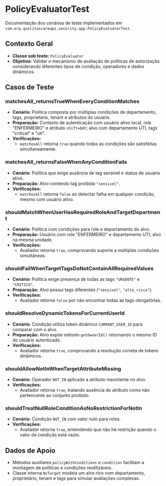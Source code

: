 # PolicyEvaluatorTest

Documentação dos cenários de teste implementados em `com.erp.qualitascareapi.security.app.PolicyEvaluatorTest`.

## Contexto Geral
- **Classe sob teste:** `PolicyEvaluator`
- **Objetivo:** Validar o mecanismo de avaliação de políticas de autorização considerando diferentes tipos de condição, operadores e dados dinâmicos.

## Casos de Teste

### matchesAll_returnsTrueWhenEveryConditionMatches
- **Cenário:** Política composta por múltiplas condições de departamento, tags, proprietário, tenant e atributos do usuário.
- **Preparação:** Contexto de autenticação com usuário ativo local, role "ENFERMEIRO" e atributo `shift=DAY`; alvo com departamento UTI, tags "critical" e "uti".
- **Verificações:**
  - `matchesAll` retorna `true` quando todas as condições são satisfeitas simultaneamente.

### matchesAll_returnsFalseWhenAnyConditionFails
- **Cenário:** Política que exige ausência de tag sensível e status de usuário ativo.
- **Preparação:** Alvo contendo tag proibida `"sensivel"`.
- **Verificações:**
  - `matchesAll` retorna `false` ao detectar falha em qualquer condição, mesmo com usuário ativo.

### shouldMatchWhenUserHasRequiredRoleAndTargetDepartment
- **Cenário:** Política com condições para role e departamento do alvo.
- **Preparação:** Usuário com role "ENFERMEIRO" e departamento UTI; alvo na mesma unidade.
- **Verificações:**
  - Avaliador retorna `true`, comprovando suporte a múltiplas condições simultâneas.

### shouldFailWhenTargetTagsDoNotContainAllRequiredValues
- **Cenário:** Política exige presença de todas as tags `"URGENTE"` e `"CRITICO"`.
- **Preparação:** Alvo possui tags diferentes (`"sensivel"`, `"alto_risco"`).
- **Verificações:**
  - Avaliador retorna `false` por não encontrar todas as tags obrigatórias.

### shouldResolveDynamicTokensForCurrentUserId
- **Cenário:** Condição utiliza token dinâmico `CURRENT_USER_ID` para comparar com o alvo.
- **Preparação:** Alvo expõe método `getOwnerId()` retornando o mesmo ID do usuário autenticado.
- **Verificações:**
  - Avaliador retorna `true`, comprovando a resolução correta de tokens dinâmicos.

### shouldAllowNotInWhenTargetAttributeMissing
- **Cenário:** Operador `NOT_IN` aplicado a atributo inexistente no alvo.
- **Verificações:**
  - Avaliador retorna `true`, tratando ausência do atributo como não pertencente ao conjunto proibido.

### shouldTreatNullRoleConditionAsNoRestrictionForNotIn
- **Cenário:** Condição `NOT_IN` com valor nulo para roles.
- **Verificações:**
  - Avaliador retorna `true`, entendendo que não há restrição quando o valor da condição está vazio.

## Dados de Apoio
- Métodos auxiliares `policyWithConditions` e `condition` facilitam a montagem de políticas e condições reutilizáveis.
- Classe interna `NcTarget` modela um alvo rico com departamento, proprietário, tenant e tags para simular avaliações complexas.
